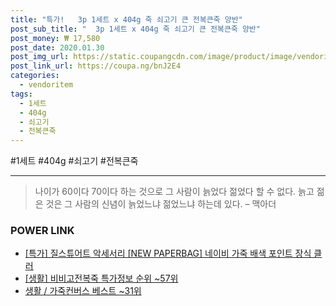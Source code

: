 ```yaml
--- 
title: "특가!   3p 1세트 x 404g 죽 쇠고기 큰 전복큰죽 양반" 
post_sub_title: "  3p 1세트 x 404g 죽 쇠고기 큰 전복큰죽 양반" 
post_money: ₩ 17,580 
post_date: 2020.01.30 
post_img_url: https://static.coupangcdn.com/image/product/image/vendoritem/2019/04/09/4427467194/8505a538-967a-4c2b-9ca2-f1af6587d3d2.jpg 
post_link_url: https://coupa.ng/bnJ2E4 
categories: 
  - vendoritem 
tags: 
  - 1세트 
  - 404g 
  - 쇠고기 
  - 전복큰죽 
--- 
```

  #1세트 #404g #쇠고기 #전복큰죽 
<hr> 

> 나이가 60이다 70이다 하는 것으로 그 사람이 늙었다 젊었다 할 수 없다. 늙고 젊은 것은 그 사람의 신념이 늙었느냐 젊었느냐 하는데 있다. – 맥아더 


### POWER LINK

* <a href="https://blog.naver.com/sakai111/221788176422" target="_blank">[특가] 질스튜어트 악세서리 [NEW PAPERBAG] 네이비 가죽 배색 포인트 장식 클러</a>
* <a href="https://blog.naver.com/sakai111/221778294817" target="_blank"> [생활] 비비고전복죽 특가정보 순위 ~57위</a>
* <a href="https://blog.naver.com/santokki14/221790861893" target="_blank">생활 / 가죽컨버스 베스트 ~31위</a>
